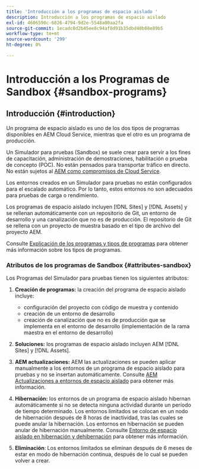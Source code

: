 ```yaml
---
title: 'Introducción a los programas de espacio aislado '
description: Introducción a los programas de espacio aislado
exl-id: 4606590c-6826-4794-9d2e-5548a00aa2fa
source-git-commit: 1ecadc0d2b45ee8c94af8d91b35dbd40b08e89b5
workflow-type: tm+mt
source-wordcount: '299'
ht-degree: 0%

---
```


# Introducción a los Programas de Sandbox {#sandbox-programs}

## Introducción {#introduction}

Un programa de espacio aislado es uno de los dos tipos de programas disponibles en AEM Cloud Service, mientras que el otro es un programa de producción.

Un Simulador para pruebas (Sandbox) se suele crear para servir a los fines de capacitación, administración de demostraciones, habilitación o prueba de concepto (POC). No están pensados para transportar tráfico en directo. No están sujetos al [AEM como compromisos de Cloud Service](https://www.adobe.com/legal/service-commitments.html).

Los entornos creados en un Simulador para pruebas no están configurados para el escalado automático. Por lo tanto, estos entornos no son adecuados para pruebas de carga o rendimiento.

Los programas de espacio aislado incluyen [!DNL Sites] y [!DNL Assets] y se rellenan automáticamente con un repositorio de Git, un entorno de desarrollo y una canalización que no es de producción.  El repositorio de Git se rellena con un proyecto de muestra basado en el tipo de archivo del proyecto AEM.

Consulte [Explicación de los programas y tipos de programas](/help/onboarding/getting-access-to-aem-in-cloud/understand-program-types.md) para obtener más información sobre los tipos de programas.

### Atributos de los programas de Sandbox {#attributes-sandbox}

Los Programas del Simulador para pruebas tienen los siguientes atributos:

1. **Creación de programas:**  la creación del programa de espacio aislado incluye:
   * configuración del proyecto con código de muestra y contenido
   * creación de un entorno de desarrollo
   * creación de canalización que no es de producción que se implementa en el entorno de desarrollo (implementación de la rama maestra en el entorno de desarrollo)

1. **Soluciones:** los programas de espacio aislado incluyen AEM  [!DNL Sites] y  [!DNL Assets].

1. **AEM actualizaciones:** AEM las actualizaciones se pueden aplicar manualmente a los entornos de un programa de espacio aislado para pruebas y no se insertan automáticamente.
Consulte [AEM Actualizaciones a entornos de espacio aislado](/help/onboarding/getting-access-to-aem-in-cloud/hibernating-de-hibernating-sandbox-environments.md#aem-updates-sandbox) para obtener más información.

1. **Hibernación:** los entornos de un programa de espacio aislado hibernan automáticamente si no se detecta ninguna actividad durante un período de tiempo determinado. Los entornos limitados se colocan en un nodo de hibernación después de 8 horas de inactividad, tras las cuales se puede anular la hibernación. Los entornos en hibernación se pueden anular de hibernación manualmente.
Consulte [Entorno de espacio aislado en hibernación y dehibernación](/help/onboarding/getting-access-to-aem-in-cloud/hibernating-de-hibernating-sandbox-environments.md) para obtener más información.

1. **Eliminación**: Los entornos limitados se eliminan después de 6 meses de estar en modo de hibernación continua, después de lo cual se pueden volver a crear.

